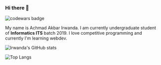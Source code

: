 ### Hi there 👋
![codewars badge](https://www.codewars.com/users/Irwanda/badges/large)

My name is Achmad Akbar Irwanda. I am currently undergraduate student of **Informatics ITS** batch 2019. I love competitive programming and currently I'm learning webdev.

![Irwanda's GitHub stats](https://github-readme-stats.vercel.app/api?username=irwnda&theme=cobalt)

![Top Langs](https://github-readme-stats.vercel.app/api/top-langs/?username=Irwnda&layout=compact&langs_count=8)

<!--
**Irwnda/Irwnda** is a ✨ _special_ ✨ repository because its `README.md` (this file) appears on your GitHub profile.

Here are some ideas to get you started:

- 🔭 I’m currently working on ...
- 🌱 I’m currently learning ...
- 👯 I’m looking to collaborate on ...
- 🤔 I’m looking for help with ...
- 💬 Ask me about ...
- 📫 How to reach me: ...
- 😄 Pronouns: ...
- ⚡ Fun fact: ...
-->
